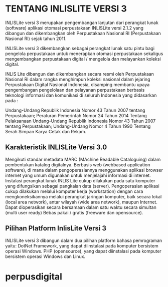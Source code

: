 TENTANG INLISLITE VERSI 3
==================================

INLISLite versi 3 merupakan pengembangan lanjutan dari perangkat lunak (software) aplikasi otomasi perpustakaan INLISLite versi 2.1.2 yang dibangun dan dikembangkan oleh Perpustakaan Nasional RI (Perpustakaan Nasional RI) sejak tahun 2011.

INLISLite versi 3 dikembangkan sebagai perangkat lunak satu pintu bagi pengelola perpustakaan untuk menerapkan otomasi perpustakaan sekaligus mengembangkan perpustakaan digital / mengelola dan melayankan koleksi digital.

INLIS Lite dibangun dan dikembangkan secara resmi oleh Perpustakaan Nasional RI dalam rangka menghimpun koleksi nasional dalam jejaring Perpustakaan Digital Nasional Indonesia, disamping membantu upaya pengembangan pengelolaan dan pelayanan perpustakaan berbasis teknologi informasi dan komunikasi di seluruh Indonesia yang didasarkan pada :

Undang-Undang Republik Indonesia Nomor 43 Tahun 2007 tentang Perpustakaan;
Peraturan Pemerintah Nomor 24 Tahun 2014 Tentang Pelaksanaan Undang-Undang Republik Indonesia Nomor 43 Tahun 2007 tentang Perpustakaan;
Undang-Undang Nomor 4 Tahun 1990 Tentang Serah Simpan Karya Cetak dan Rekam.

## Karakteristik INLISLite Versi 3.0
Mengikuti standar metadata MARC (MAchine Readable Cataloguing) dalam pembentukan katalog digitalnya.
Berbasis web (webbased application software), di mana dalam pengoperasiannya menggunakan aplikasi browser internet yang umum digunakan untuk menjelajahi informasi di internet.
Instalasi perangkat lunak INLIS Lite cukup dilakukan pada satu komputer yang difungsikan sebagai pangkalan data (server). Pengoperasian aplikasi cukup dilakukan melalui komputer kerja (workstation) dengan cara mengkoneksikannya melalui perangkat jaringan komputer, baik secara lokal (local area network), antar wilayah (wide area network), maupun Internet.
Dapat dioperasikan secara bersamaan dalam satu waktu secara simultan (multi user ready)
Bebas pakai / gratis (freeware dan opensource).

## Pilihan Platform InlisLite Versi 3
INLISLite versi 3 dibangun dalam dua pilihan platform bahasa pemrograman yaitu:
DotNet Framework, yang dapat diinstalasi pada komputer bersistem operasi Windows.
PHP (opensource), yang dapat diinstalasi pada komputer bersistem operasi Windows dan Linux.

# perpusdigital

